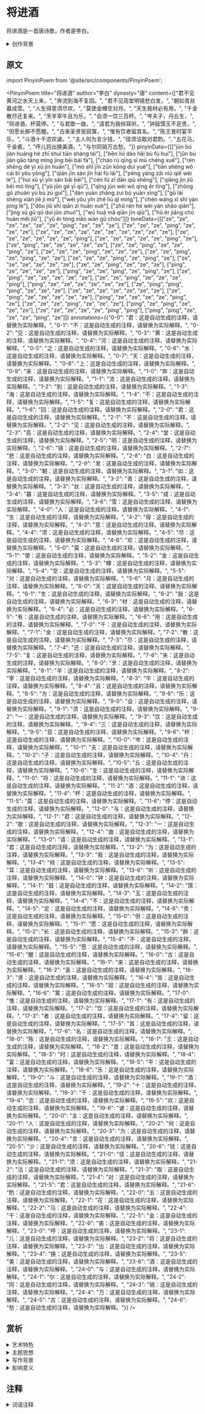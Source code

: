 # 将进酒

将进酒是一首唐诗歌，作者是李白。

<details>
<summary>创作背景</summary>

这首诗作于唐，具体创作年代已不可考。

</details>

## 原文

import PinyinPoem from '@site/src/components/PinyinPoem';

<PinyinPoem 
  title="将进酒"
  author="李白"
  dynasty="唐"
  content={["君不见黄河之水天上来，", "奔流到海不复回。", "君不见高堂明镜悲白发，", "朝如青丝暮成雪。", "人生得意须尽欢，", "莫使金樽空对月。", "天生我材必有用，", "千金散尽还复来。", "烹羊宰牛且为乐，", "会须一饮三百杯。", "岑夫子，丹丘生，", "将进酒，杯莫停。", "与君歌一曲，", "请君为我倾耳听。", "钟鼓馔玉不足贵，", "但愿长醉不愿醒。", "古来圣贤皆寂寞，", "惟有饮者留其名。", "陈王昔时宴平乐，", "斗酒十千恣欢谑。", "主人何为言少钱，", "径须沽取对君酌。", "五花马，千金裘，", "呼儿将出换美酒，", "与尔同销万古愁。"]}
  pinyinData={[["jūn bú jiàn huáng hé zhī shuǐ tiān shàng lái"], ["bēn liú dào hǎi bù fù huí"], ["jūn bú jiàn gāo táng míng jìng bēi bái fà"], ["cháo rú qīng sī mù chéng xuě"], ["rén shēng dé yì xū jìn huān"], ["mò shǐ jīn zūn kōng duì yuè"], ["tiān shēng wǒ cái bì yǒu yòng"], ["qiān jīn sàn jǐn hái fù lái"], ["pēng yáng zǎi niú qiě wèi lè"], ["huì xū yī yǐn sān bǎi bēi"], ["cén fū zǐ dān qiū shēng"], ["qiāng jìn jiǔ bēi mò tíng"], ["yǔ jūn gē yī qū"], ["qǐng jūn wèi wǒ qīng ěr tīng"], ["zhōng gǔ zhuàn yù bù zú guì"], ["dàn yuàn zhǎng zuì bù yuàn xǐng"], ["gǔ lái shèng xián jiē jì mò"], ["wéi yǒu yǐn zhě liú qí míng"], ["chén wáng xī shí yàn píng lè"], ["dòu jiǔ shí qiān zì huān xuè"], ["zhǔ rén hé wèi yán shǎo qián"], ["jìng xū gū qǔ duì jūn zhuó"], ["wǔ huā mǎ qiān jīn qiú"], ["hū ér jiāng chū huàn měi jiǔ"], ["yǔ ěr tóng xiāo wàn gǔ chóu"]]}
  toneData={[["ze", "ze", "ze", "ze", "ze", "ze", "ping", "ze", "ze", "ze"], ["ze", "ze", "ze", "ping", "ze", "ze", "ze"], ["ze", "ze", "ze", "ze", "ze", "ze", "ze", "ze", "ze", "ze"], ["ze", "ze", "ze", "ze", "ze", "ze", "ping"], ["ze", "ze", "ze", "ze", "ze", "ping", "ze"], ["ze", "ping", "ze", "ze", "ze", "ze", "ze"], ["ze", "ze", "ping", "ze", "ze", "ping", "ze"], ["ze", "ze", "ze", "ping", "ze", "ze", "ze"], ["ze", "ze", "ping", "ze", "ping", "ze", "ze"], ["ze", "ze", "ze", "ping", "ze", "ping", "ze"], ["ze", "ze", "ze", "ze", "ze", "ze"], ["ze", "ze", "ping", "ze", "ze", "ze"], ["ping", "ze", "ze", "ze", "ze"], ["ping", "ze", "ze", "ping", "ze", "ping", "ze"], ["ze", "ping", "ze", "ze", "ze", "ze", "ze"], ["ze", "ze", "ping", "ze", "ze", "ze", "ping"], ["ping", "ze", "ze", "ze", "ze", "ze", "ze"], ["ze", "ping", "ping", "ping", "ze", "ze", "ze"], ["ze", "ze", "ze", "ze", "ze", "ze", "ze"], ["ze", "ping", "ze", "ze", "ze", "ze", "ze"], ["ping", "ze", "ze", "ze", "ze", "ping", "ze"], ["ze", "ze", "ze", "ping", "ze", "ze", "ze"], ["ping", "ze", "ping", "ze", "ze", "ze"], ["ze", "ze", "ze", "ze", "ze", "ping", "ping"], ["ping", "ping", "ze", "ze", "ze", "ping", "ze"]]}
  annotations={{"0-0": "君：这是自动生成的注释，请替换为实际解释。", "0-1": "不：这是自动生成的注释，请替换为实际解释。", "0-2": "见：这是自动生成的注释，请替换为实际解释。", "0-3": "黄：这是自动生成的注释，请替换为实际解释。", "0-4": "河：这是自动生成的注释，请替换为实际解释。", "0-5": "之：这是自动生成的注释，请替换为实际解释。", "0-6": "水：这是自动生成的注释，请替换为实际解释。", "0-7": "天：这是自动生成的注释，请替换为实际解释。", "0-8": "上：这是自动生成的注释，请替换为实际解释。", "0-9": "来：这是自动生成的注释，请替换为实际解释。", "1-0": "奔：这是自动生成的注释，请替换为实际解释。", "1-1": "流：这是自动生成的注释，请替换为实际解释。", "1-2": "到：这是自动生成的注释，请替换为实际解释。", "1-3": "海：这是自动生成的注释，请替换为实际解释。", "1-4": "不：这是自动生成的注释，请替换为实际解释。", "1-5": "复：这是自动生成的注释，请替换为实际解释。", "1-6": "回：这是自动生成的注释，请替换为实际解释。", "2-0": "君：这是自动生成的注释，请替换为实际解释。", "2-1": "不：这是自动生成的注释，请替换为实际解释。", "2-2": "见：这是自动生成的注释，请替换为实际解释。", "2-3": "高：这是自动生成的注释，请替换为实际解释。", "2-4": "堂：这是自动生成的注释，请替换为实际解释。", "2-5": "明：这是自动生成的注释，请替换为实际解释。", "2-6": "镜：这是自动生成的注释，请替换为实际解释。", "2-7": "悲：这是自动生成的注释，请替换为实际解释。", "2-8": "白：这是自动生成的注释，请替换为实际解释。", "2-9": "发：这是自动生成的注释，请替换为实际解释。", "3-0": "朝：这是自动生成的注释，请替换为实际解释。", "3-1": "如：这是自动生成的注释，请替换为实际解释。", "3-2": "青：这是自动生成的注释，请替换为实际解释。", "3-3": "丝：这是自动生成的注释，请替换为实际解释。", "3-4": "暮：这是自动生成的注释，请替换为实际解释。", "3-5": "成：这是自动生成的注释，请替换为实际解释。", "3-6": "雪：这是自动生成的注释，请替换为实际解释。", "4-0": "人：这是自动生成的注释，请替换为实际解释。", "4-1": "生：这是自动生成的注释，请替换为实际解释。", "4-2": "得：这是自动生成的注释，请替换为实际解释。", "4-3": "意：这是自动生成的注释，请替换为实际解释。", "4-4": "须：这是自动生成的注释，请替换为实际解释。", "4-5": "尽：这是自动生成的注释，请替换为实际解释。", "4-6": "欢：这是自动生成的注释，请替换为实际解释。", "5-0": "莫：这是自动生成的注释，请替换为实际解释。", "5-1": "使：这是自动生成的注释，请替换为实际解释。", "5-2": "金：这是自动生成的注释，请替换为实际解释。", "5-3": "樽：这是自动生成的注释，请替换为实际解释。", "5-4": "空：这是自动生成的注释，请替换为实际解释。", "5-5": "对：这是自动生成的注释，请替换为实际解释。", "5-6": "月：这是自动生成的注释，请替换为实际解释。", "6-0": "天：这是自动生成的注释，请替换为实际解释。", "6-1": "生：这是自动生成的注释，请替换为实际解释。", "6-2": "我：这是自动生成的注释，请替换为实际解释。", "6-3": "材：这是自动生成的注释，请替换为实际解释。", "6-4": "必：这是自动生成的注释，请替换为实际解释。", "6-5": "有：这是自动生成的注释，请替换为实际解释。", "6-6": "用：这是自动生成的注释，请替换为实际解释。", "7-0": "千：这是自动生成的注释，请替换为实际解释。", "7-1": "金：这是自动生成的注释，请替换为实际解释。", "7-2": "散：这是自动生成的注释，请替换为实际解释。", "7-3": "尽：这是自动生成的注释，请替换为实际解释。", "7-4": "还：这是自动生成的注释，请替换为实际解释。", "7-5": "复：这是自动生成的注释，请替换为实际解释。", "7-6": "来：这是自动生成的注释，请替换为实际解释。", "8-0": "烹：这是自动生成的注释，请替换为实际解释。", "8-1": "羊：这是自动生成的注释，请替换为实际解释。", "8-2": "宰：这是自动生成的注释，请替换为实际解释。", "8-3": "牛：这是自动生成的注释，请替换为实际解释。", "8-4": "且：这是自动生成的注释，请替换为实际解释。", "8-5": "为：这是自动生成的注释，请替换为实际解释。", "8-6": "乐：这是自动生成的注释，请替换为实际解释。", "9-0": "会：这是自动生成的注释，请替换为实际解释。", "9-1": "须：这是自动生成的注释，请替换为实际解释。", "9-2": "一：这是自动生成的注释，请替换为实际解释。", "9-3": "饮：这是自动生成的注释，请替换为实际解释。", "9-4": "三：这是自动生成的注释，请替换为实际解释。", "9-5": "百：这是自动生成的注释，请替换为实际解释。", "9-6": "杯：这是自动生成的注释，请替换为实际解释。", "10-0": "岑：这是自动生成的注释，请替换为实际解释。", "10-1": "夫：这是自动生成的注释，请替换为实际解释。", "10-2": "子：这是自动生成的注释，请替换为实际解释。", "10-4": "丹：这是自动生成的注释，请替换为实际解释。", "10-5": "丘：这是自动生成的注释，请替换为实际解释。", "10-6": "生：这是自动生成的注释，请替换为实际解释。", "11-0": "将：这是自动生成的注释，请替换为实际解释。", "11-1": "进：这是自动生成的注释，请替换为实际解释。", "11-2": "酒：这是自动生成的注释，请替换为实际解释。", "11-4": "杯：这是自动生成的注释，请替换为实际解释。", "11-5": "莫：这是自动生成的注释，请替换为实际解释。", "11-6": "停：这是自动生成的注释，请替换为实际解释。", "12-0": "与：这是自动生成的注释，请替换为实际解释。", "12-1": "君：这是自动生成的注释，请替换为实际解释。", "12-2": "歌：这是自动生成的注释，请替换为实际解释。", "12-3": "一：这是自动生成的注释，请替换为实际解释。", "12-4": "曲：这是自动生成的注释，请替换为实际解释。", "13-0": "请：这是自动生成的注释，请替换为实际解释。", "13-1": "君：这是自动生成的注释，请替换为实际解释。", "13-2": "为：这是自动生成的注释，请替换为实际解释。", "13-3": "我：这是自动生成的注释，请替换为实际解释。", "13-4": "倾：这是自动生成的注释，请替换为实际解释。", "13-5": "耳：这是自动生成的注释，请替换为实际解释。", "13-6": "听：这是自动生成的注释，请替换为实际解释。", "14-0": "钟：这是自动生成的注释，请替换为实际解释。", "14-1": "鼓：这是自动生成的注释，请替换为实际解释。", "14-2": "馔：这是自动生成的注释，请替换为实际解释。", "14-3": "玉：这是自动生成的注释，请替换为实际解释。", "14-4": "不：这是自动生成的注释，请替换为实际解释。", "14-5": "足：这是自动生成的注释，请替换为实际解释。", "14-6": "贵：这是自动生成的注释，请替换为实际解释。", "15-0": "但：这是自动生成的注释，请替换为实际解释。", "15-1": "愿：这是自动生成的注释，请替换为实际解释。", "15-2": "长：这是自动生成的注释，请替换为实际解释。", "15-3": "醉：这是自动生成的注释，请替换为实际解释。", "15-4": "不：这是自动生成的注释，请替换为实际解释。", "15-5": "愿：这是自动生成的注释，请替换为实际解释。", "15-6": "醒：这是自动生成的注释，请替换为实际解释。", "16-0": "古：这是自动生成的注释，请替换为实际解释。", "16-1": "来：这是自动生成的注释，请替换为实际解释。", "16-2": "圣：这是自动生成的注释，请替换为实际解释。", "16-3": "贤：这是自动生成的注释，请替换为实际解释。", "16-4": "皆：这是自动生成的注释，请替换为实际解释。", "16-5": "寂：这是自动生成的注释，请替换为实际解释。", "16-6": "寞：这是自动生成的注释，请替换为实际解释。", "17-0": "惟：这是自动生成的注释，请替换为实际解释。", "17-1": "有：这是自动生成的注释，请替换为实际解释。", "17-2": "饮：这是自动生成的注释，请替换为实际解释。", "17-3": "者：这是自动生成的注释，请替换为实际解释。", "17-4": "留：这是自动生成的注释，请替换为实际解释。", "17-5": "其：这是自动生成的注释，请替换为实际解释。", "17-6": "名：这是自动生成的注释，请替换为实际解释。", "18-0": "陈：这是自动生成的注释，请替换为实际解释。", "18-1": "王：这是自动生成的注释，请替换为实际解释。", "18-2": "昔：这是自动生成的注释，请替换为实际解释。", "18-3": "时：这是自动生成的注释，请替换为实际解释。", "18-4": "宴：这是自动生成的注释，请替换为实际解释。", "18-5": "平：这是自动生成的注释，请替换为实际解释。", "18-6": "乐：这是自动生成的注释，请替换为实际解释。", "19-0": "斗：这是自动生成的注释，请替换为实际解释。", "19-1": "酒：这是自动生成的注释，请替换为实际解释。", "19-2": "十：这是自动生成的注释，请替换为实际解释。", "19-3": "千：这是自动生成的注释，请替换为实际解释。", "19-4": "恣：这是自动生成的注释，请替换为实际解释。", "19-5": "欢：这是自动生成的注释，请替换为实际解释。", "19-6": "谑：这是自动生成的注释，请替换为实际解释。", "20-0": "主：这是自动生成的注释，请替换为实际解释。", "20-1": "人：这是自动生成的注释，请替换为实际解释。", "20-2": "何：这是自动生成的注释，请替换为实际解释。", "20-3": "为：这是自动生成的注释，请替换为实际解释。", "20-4": "言：这是自动生成的注释，请替换为实际解释。", "20-5": "少：这是自动生成的注释，请替换为实际解释。", "20-6": "钱：这是自动生成的注释，请替换为实际解释。", "21-0": "径：这是自动生成的注释，请替换为实际解释。", "21-1": "须：这是自动生成的注释，请替换为实际解释。", "21-2": "沽：这是自动生成的注释，请替换为实际解释。", "21-3": "取：这是自动生成的注释，请替换为实际解释。", "21-4": "对：这是自动生成的注释，请替换为实际解释。", "21-5": "君：这是自动生成的注释，请替换为实际解释。", "21-6": "酌：这是自动生成的注释，请替换为实际解释。", "22-0": "五：这是自动生成的注释，请替换为实际解释。", "22-1": "花：这是自动生成的注释，请替换为实际解释。", "22-2": "马：这是自动生成的注释，请替换为实际解释。", "22-4": "千：这是自动生成的注释，请替换为实际解释。", "22-5": "金：这是自动生成的注释，请替换为实际解释。", "22-6": "裘：这是自动生成的注释，请替换为实际解释。", "23-0": "呼：这是自动生成的注释，请替换为实际解释。", "23-1": "儿：这是自动生成的注释，请替换为实际解释。", "23-2": "将：这是自动生成的注释，请替换为实际解释。", "23-3": "出：这是自动生成的注释，请替换为实际解释。", "23-4": "换：这是自动生成的注释，请替换为实际解释。", "23-5": "美：这是自动生成的注释，请替换为实际解释。", "23-6": "酒：这是自动生成的注释，请替换为实际解释。", "24-0": "与：这是自动生成的注释，请替换为实际解释。", "24-1": "尔：这是自动生成的注释，请替换为实际解释。", "24-2": "同：这是自动生成的注释，请替换为实际解释。", "24-3": "销：这是自动生成的注释，请替换为实际解释。", "24-4": "万：这是自动生成的注释，请替换为实际解释。", "24-5": "古：这是自动生成的注释，请替换为实际解释。", "24-6": "愁：这是自动生成的注释，请替换为实际解释。"}}
/>

## 赏析

<details>
<summary>艺术特色</summary>

1. **语言特点**
   - 语言优美凝练
   - 意境深远
   - 韵律和谐

2. **表现手法**
   - 善用比喻和象征
   - 意象鲜明
   - 结构严谨

</details>

<details>
<summary>主题思想</summary>

1. **主题内容**
   - 待补充

2. **思想特色**
   - 待补充

</details>

<details>
<summary>写作背景</summary>

这首诗创作于唐，反映了当时的社会状况和文人心态。

</details>

<details>
<summary>影响意义</summary>

1. 艺术价值
   - 意境优美
   - 格律工整
   - 语言精炼

2. 历史价值
   - 反映时代特征
   - 展现文人情怀
   - 传承文化精神

</details>

## 注释

<details>
<summary>词语注释</summary>

- 君不见黄河之水天上来：待补充
- 奔流到海不复回：待补充
- 君不见高堂明镜悲白发：待补充
- 朝如青丝暮成雪：待补充
- 人生得意须尽欢：待补充
- 莫使金樽空对月：待补充
- 天生我材必有用：待补充
- 千金散尽还复来：待补充
- 烹羊宰牛且为乐：待补充
- 会须一饮三百杯：待补充
- 岑夫子丹丘生：待补充
- 将进酒杯莫停：待补充
- 与君歌一曲：待补充
- 请君为我倾耳听：待补充
- 钟鼓馔玉不足贵：待补充
- 但愿长醉不愿醒：待补充
- 古来圣贤皆寂寞：待补充
- 惟有饮者留其名：待补充
- 陈王昔时宴平乐：待补充
- 斗酒十千恣欢谑：待补充
- 主人何为言少钱：待补充
- 径须沽取对君酌：待补充
- 五花马千金裘：待补充
- 呼儿将出换美酒：待补充
- 与尔同销万古愁：待补充

</details>
